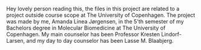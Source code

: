 Hey lovely person reading this, 
the files in this project are related to a project outside course scope at The University of Copenhagen.
The project was made by me, Amanda Linea Jørgensen, in the 5'th semester of my Bachelors degree in Molecular Biomedicine at The University of Copenhagen. 
My main counselor has been Professor Kresten Lindorf-Larsen, and my day to day counselor has been Lasse M. Blaabjerg.  
